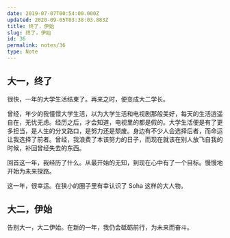 ```yaml
---
date: 2019-07-07T00:54:00.000Z
updated: 2020-09-05T03:38:03.883Z
title: 终了，伊始
slug: 终了，伊始
id: 36
permalink: notes/36
type: Note
---
```


## 大一，终了

很快，一年的大学生活结束了。再来之时，便变成大二学长。

曾经，年少的我憧憬大学生活，以为大学生活和电视剧那般美好，每天的生活逍遥自在，无忧无虑。经历之后，才会知道，电视里的都是假的。大学生活便是有了更多担当，是人生的分叉路口，是努力还是颓废。身边有不少人会选择后者，而命运让我选择了前者。曾经，我浪费了本该努力的日子，而现在就该在别人放飞自我的时候，补回曾经失去的东西。

回首这一年，我经历了什么。从最开始的无知，到现在心中有了一个目标。慢慢地开始为未来探路。

这一年，很幸运。在狭小的圈子里有幸认识了 Soha 这样的大人物。

## 大二，伊始

告别大一，大二伊始。在新的一年，我仍会砥砺前行，为未来而奋斗。